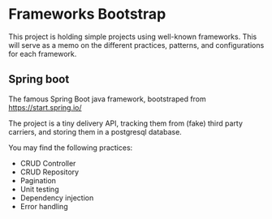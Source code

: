 # Frameworks Bootstrap

This project is holding simple projects using well-known frameworks.
This will serve as a memo on the different practices, patterns, and configurations
for each framework.


## Spring boot

The famous Spring Boot java framework, bootstraped from https://start.spring.io/

The project is a tiny delivery API, tracking them from (fake) third party carriers,
and storing them in a postgresql database.

You may find the following practices:
- CRUD Controller
- CRUD Repository
- Pagination
- Unit testing
- Dependency injection
- Error handling
